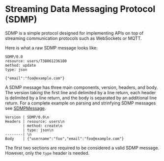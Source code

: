 # Streaming Data Messaging Protocol (SDMP)
SDMP is a simple protocol designed for implementing APIs on top of streaming communication protocols such as WebSockets or MQTT.

Here is what a raw SDMP message looks like:

```
SDMP/0.0
resource: users/738061236180
method: update
type: json

{"email":"foo@example.com"}
```

A SDMP message has three main components, version, headers, and body. The version taking the first line and delimited by a line return, each header is delimited by a line return, and the body is separated by an additional line return. For a complete example on parsing and strinfying SDMP messages see [SDMPMessage](./src/sdmp-message.js).

```
Version | SDMP/0.0\n
Headers | resource: users\n
        | method: create\n
        | type: json\n
--------| \n
Body    | {"username":"foo","email":"foo@example.com"}
```

The first two sections are required to be considered a valid SDMP message. However, only the ```type``` header is needed.